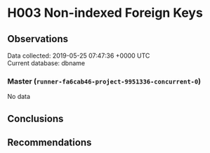 # H003 Non-indexed Foreign Keys #

## Observations ##
Data collected: 2019-05-25 07:47:36 +0000 UTC  
Current database: dbname  

### Master (`runner-fa6cab46-project-9951336-concurrent-0`) ###


No data


## Conclusions ##


## Recommendations ##

